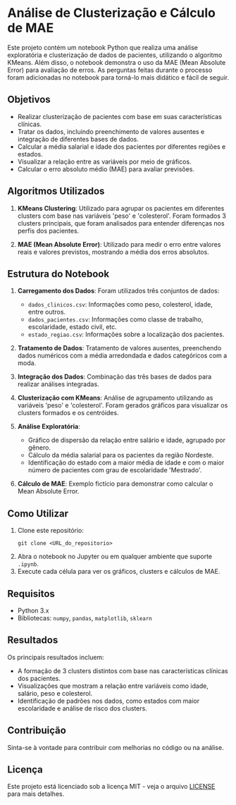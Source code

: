 # Análise de Clusterização e Cálculo de MAE

Este projeto contém um notebook Python que realiza uma análise exploratória e clusterização de dados de pacientes, utilizando o algoritmo KMeans. Além disso, o notebook demonstra o uso da MAE (Mean Absolute Error) para avaliação de erros. As perguntas feitas durante o processo foram adicionadas no notebook para torná-lo mais didático e fácil de seguir.

## Objetivos
- Realizar clusterização de pacientes com base em suas características clínicas.
- Tratar os dados, incluindo preenchimento de valores ausentes e integração de diferentes bases de dados.
- Calcular a média salarial e idade dos pacientes por diferentes regiões e estados.
- Visualizar a relação entre as variáveis por meio de gráficos.
- Calcular o erro absoluto médio (MAE) para avaliar previsões.

## Algoritmos Utilizados
1. **KMeans Clustering**: Utilizado para agrupar os pacientes em diferentes clusters com base nas variáveis 'peso' e 'colesterol'. Foram formados 3 clusters principais, que foram analisados para entender diferenças nos perfis dos pacientes.

2. **MAE (Mean Absolute Error)**: Utilizado para medir o erro entre valores reais e valores previstos, mostrando a média dos erros absolutos.

## Estrutura do Notebook
1. **Carregamento dos Dados**: Foram utilizados três conjuntos de dados:
   - `dados_clinicos.csv`: Informações como peso, colesterol, idade, entre outros.
   - `dados_pacientes.csv`: Informações como classe de trabalho, escolaridade, estado civil, etc.
   - `estado_regiao.csv`: Informações sobre a localização dos pacientes.

2. **Tratamento de Dados**: Tratamento de valores ausentes, preenchendo dados numéricos com a média arredondada e dados categóricos com a moda.

3. **Integração dos Dados**: Combinação das três bases de dados para realizar análises integradas.

4. **Clusterização com KMeans**: Análise de agrupamento utilizando as variáveis 'peso' e 'colesterol'. Foram gerados gráficos para visualizar os clusters formados e os centróides.

5. **Análise Exploratória**:
   - Gráfico de dispersão da relação entre salário e idade, agrupado por gênero.
   - Cálculo da média salarial para os pacientes da região Nordeste.
   - Identificação do estado com a maior média de idade e com o maior número de pacientes com grau de escolaridade 'Mestrado'.

6. **Cálculo de MAE**: Exemplo fictício para demonstrar como calcular o Mean Absolute Error.

## Como Utilizar
1. Clone este repositório:
   ```
   git clone <URL_do_repositorio>
   ```
2. Abra o notebook no Jupyter ou em qualquer ambiente que suporte `.ipynb`.
3. Execute cada célula para ver os gráficos, clusters e cálculos de MAE.

## Requisitos
- Python 3.x
- Bibliotecas: `numpy`, `pandas`, `matplotlib`, `sklearn`

## Resultados
Os principais resultados incluem:
- A formação de 3 clusters distintos com base nas características clínicas dos pacientes.
- Visualizações que mostram a relação entre variáveis como idade, salário, peso e colesterol.
- Identificação de padrões nos dados, como estados com maior escolaridade e análise de risco dos clusters.

## Contribuição
Sinta-se à vontade para contribuir com melhorias no código ou na análise.

## Licença
Este projeto está licenciado sob a licença MIT - veja o arquivo [LICENSE](LICENSE) para mais detalhes.

